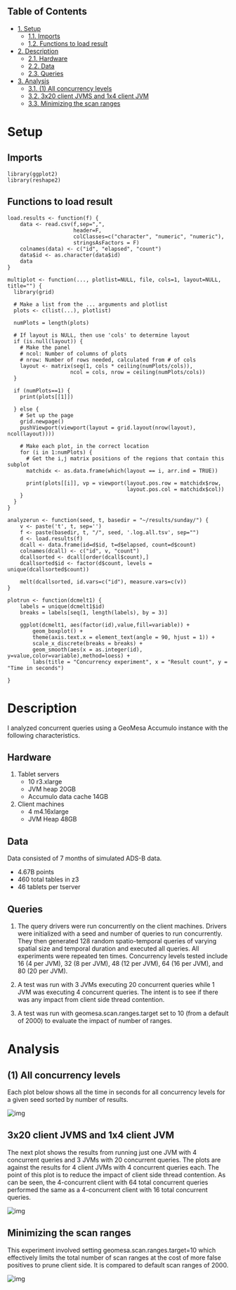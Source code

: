 <div id="table-of-contents">
<h2>Table of Contents</h2>
<div id="text-table-of-contents">
<ul>
<li><a href="#sec-1">1. Setup</a>
<ul>
<li><a href="#sec-1-1">1.1. Imports</a></li>
<li><a href="#sec-1-2">1.2. Functions to load result</a></li>
</ul>
</li>
<li><a href="#sec-2">2. Description</a>
<ul>
<li><a href="#sec-2-1">2.1. Hardware</a></li>
<li><a href="#sec-2-2">2.2. Data</a></li>
<li><a href="#sec-2-3">2.3. Queries</a></li>
</ul>
</li>
<li><a href="#sec-3">3. Analysis</a>
<ul>
<li><a href="#sec-3-1">3.1. (1) All concurrency levels</a></li>
<li><a href="#sec-3-2">3.2. 3x20 client JVMS and 1x4 client JVM</a></li>
<li><a href="#sec-3-3">3.3. Minimizing the scan ranges</a></li>
</ul>
</li>
</ul>
</div>
</div>


# Setup<a id="sec-1" name="sec-1"></a>

## Imports<a id="sec-1-1" name="sec-1-1"></a>

    library(ggplot2)
    library(reshape2)

## Functions to load result<a id="sec-1-2" name="sec-1-2"></a>

    load.results <- function(f) {
        data <- read.csv(f,sep=",",
                         header=F,
                         colClasses=c("character", "numeric", "numeric"),
                         stringsAsFactors = F)
        colnames(data) <- c("id", "elapsed", "count")
        data$id <- as.character(data$id)
        data
    }

    multiplot <- function(..., plotlist=NULL, file, cols=1, layout=NULL, title="") {
      library(grid)

      # Make a list from the ... arguments and plotlist
      plots <- c(list(...), plotlist)

      numPlots = length(plots)

      # If layout is NULL, then use 'cols' to determine layout
      if (is.null(layout)) {
        # Make the panel
        # ncol: Number of columns of plots
        # nrow: Number of rows needed, calculated from # of cols
        layout <- matrix(seq(1, cols * ceiling(numPlots/cols)),
                        ncol = cols, nrow = ceiling(numPlots/cols))
      }

      if (numPlots==1) {
        print(plots[[1]])

      } else {
        # Set up the page
        grid.newpage()
        pushViewport(viewport(layout = grid.layout(nrow(layout), ncol(layout))))

        # Make each plot, in the correct location
        for (i in 1:numPlots) {
          # Get the i,j matrix positions of the regions that contain this subplot
          matchidx <- as.data.frame(which(layout == i, arr.ind = TRUE))

          print(plots[[i]], vp = viewport(layout.pos.row = matchidx$row,
                                          layout.pos.col = matchidx$col))
        }
      }
    }

    analyzerun <- function(seed, t, basedir = "~/results/sunday/") {
        v <- paste('t', t, sep='')
        f <- paste(basedir, t, "/", seed, '.log.all.tsv', sep="")
        d <- load.results(f)
        dcall <- data.frame(id=d$id, t=d$elapsed, count=d$count)
        colnames(dcall) <- c("id", v, "count")
        dcallsorted <- dcall[order(dcall$count),]
        dcallsorted$id <- factor(d$count, levels = unique(dcallsorted$count))

        melt(dcallsorted, id.vars=c("id"), measure.vars=c(v))
    }

    plotrun <- function(dcmelt1) {
        labels = unique(dcmelt1$id)
        breaks = labels[seq(1, length(labels), by = 3)]

        ggplot(dcmelt1, aes(factor(id),value,fill=variable)) +
            geom_boxplot() +
            theme(axis.text.x = element_text(angle = 90, hjust = 1)) +
            scale_x_discrete(breaks = breaks) +
            geom_smooth(aes(x = as.integer(id), y=value,color=variable),method=loess) +
            labs(title = "Concurrency experiment", x = "Result count", y = "Time in seconds")

    }

# Description<a id="sec-2" name="sec-2"></a>

I analyzed concurrent queries using a GeoMesa Accumulo instance with
the following characteristics.

## Hardware<a id="sec-2-1" name="sec-2-1"></a>

1.  Tablet servers
    -   10 r3.xlarge
    -   JVM heap 20GB
    -   Accumulo data cache 14GB
2.  Client machines
    -   4 m4.16xlarge
    -   JVM Heap 48GB

## Data<a id="sec-2-2" name="sec-2-2"></a>

Data consisted of 7 months of simulated ADS-B data.
-   4.67B points
-   460 total tables in z3
-   46 tablets per tserver

## Queries<a id="sec-2-3" name="sec-2-3"></a>

1.  The query drivers were run concurrently on the client machines.
    Drivers were initialized with a seed and number of queries to run
    concurrently.  They then generated 128 random spatio-temporal
    queries of varying spatial size and temporal duration and executed
    all queries.  All experiments were repeated ten times.  Concurrency
    levels tested include 16 (4 per JVM), 32 (8 per JVM), 48 (12 per
    JVM), 64 (16 per JVM), and 80 (20 per JVM).

2.  A test was run with 3 JVMs executing 20 concurrent queries while 1
    JVM was executing 4 concurrent queries.  The intent is to see if
    there was any impact from client side thread contention.

3.  A test was run with geomesa.scan.ranges.target set to 10 (from a
    default of 2000) to evaluate the impact of number of ranges.

# Analysis<a id="sec-3" name="sec-3"></a>

## (1) All concurrency levels<a id="sec-3-1" name="sec-3-1"></a>

Each plot below shows all the time in seconds for all concurrency
levels for a given seed sorted by number of results.

![img](images/allconcurrencylevels.png)

## 3x20 client JVMS and 1x4 client JVM<a id="sec-3-2" name="sec-3-2"></a>

The next plot shows the results from running just one JVM with 4
concurrent queries and 3 JVMs with 20 concurrent queries.  The plots
are against the results for 4 client JVMs with 4 concurrent queries
each.  The point of this plot is to reduce the impact of client side
thread contention.  As can be seen, the 4-concurrent client with 64
total concurrent queries performed the same as a 4-concurrent client
with 16 total concurrent queries.

![img](images/4_client.png)

## Minimizing the scan ranges<a id="sec-3-3" name="sec-3-3"></a>

This experiment involved setting geomesa.scan.ranges.target=10 which
effectively limits the total number of scan ranges at the cost of more
false positives to prune client side.  It is compared to default scan
ranges of 2000.

![img](images/scanranges.png)
